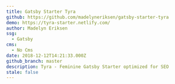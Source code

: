 ```yaml
---
title: Gatsby Starter Tyra
github: https://github.com/madelyneriksen/gatsby-starter-tyra
demo: https://tyra-starter.netlify.com/
author: Madelyn Eriksen
ssg:
  - Gatsby
cms:
  - No Cms
date: 2018-12-12T14:21:33.000Z
github_branch: master
description: Tyra - Feminine Gatsby Starter optimized for SEO
stale: false
---
```

